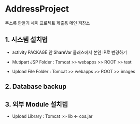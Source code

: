 # AddressProject
주소록 만들기 세미 프로젝트 제출용 메인 저장소

## 1. 시스템 설치법
- activity PACKAGE 안 ShareVar 클래스에서 본인 IP로 변경하기


- Mutipart JSP Folder : Tomcat >> webapps >> ROOT >> test

- Upload File Folder : Tomcat >> webapps >> ROOT >> images



## 2. Database backup 
  

## 3. 외부 Module 설치법
- Upload Library : Tomcat >> lib <- cos.jar
